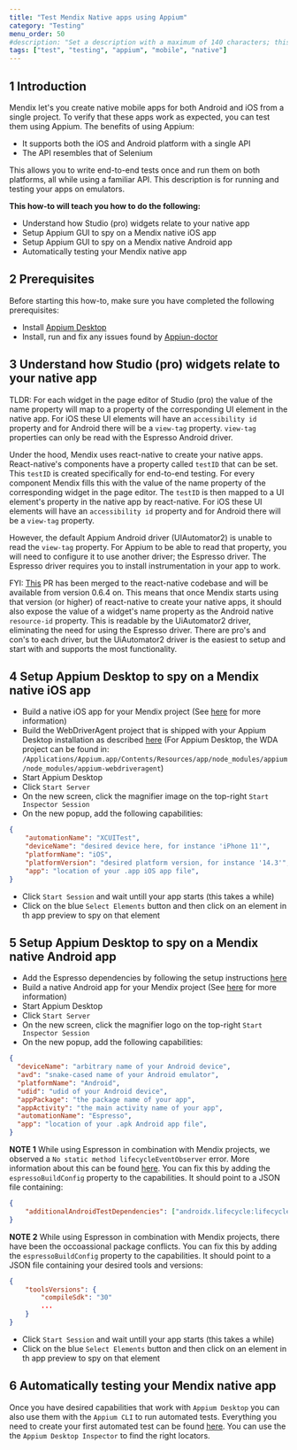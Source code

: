 ```yaml
---
title: "Test Mendix Native apps using Appium"
category: "Testing"
menu_order: 50
#description: "Set a description with a maximum of 140 characters; this should describe what the goal of the document is, and it can be different from the document introduction; this is optional, and it can be removed"
tags: ["test", "testing", "appium", "mobile", "native"]
---
```


## 1 Introduction

Mendix let's you create native mobile apps for both Android and iOS from a single project. To verify that these apps work as expected, you can test them using Appium. The benefits of using Appium:

* It supports both the iOS and Android platform with a single API
* The API resembles that of Selenium

This allows you to write end-to-end tests once and run them on both platforms, all while using a familiar API.
This description is for running and testing your apps on emulators.

**This how-to will teach you how to do the following:**

* Understand how Studio (pro) widgets relate to your native app
* Setup Appium GUI to spy on a Mendix native iOS app
* Setup Appium GUI to spy on a Mendix native Android app
* Automatically testing your Mendix native app

## 2 Prerequisites

Before starting this how-to, make sure you have completed the following prerequisites:

* Install [Appium Desktop](https://github.com/appium/appium-desktop)
* Install, run and fix any issues found by [Appiun-doctor](https://github.com/appium/appium-doctor)

## 3 Understand how Studio (pro) widgets relate to your native app

TLDR: For each widget in the page editor of Studio (pro) the value of the name property will map to a property of the corresponding UI element in the native app. For iOS these UI elements will have an `accessibility id` property and for Android there will be a `view-tag` property. `view-tag` properties can only be read with the Espresso Android driver.

Under the hood, Mendix uses react-native to create your native apps. React-native's components have a property called `testID` that can be set. This `testID` is created specifically for end-to-end testing. For every component Mendix fills this with the value of the name property of the corresponding widget in the page editor. The `testID` is then mapped to a UI element's property in the native app by react-native. For iOS these UI elements will have an `accessibility id` property and for Android there will be a `view-tag` property.

However, the default Appium Android driver (UIAutomator2) is unable to read the `view-tag` property. For Appium to be able to read that property, you will need to configure it to use another driver; the Espresso driver.
The Espresso driver requires you to install instrumentation in your app to work.

FYI: [This](https://github.com/facebook/react-native/pull/29610) PR has been merged to the react-native codebase and will be available from version 0.6.4 on. This means that once Mendix starts using that version (or higher) of react-native to create your native apps, it should also expose the value of a widget's name property as the Android native `resource-id` property. This is readable by the UiAutomator2 driver, eliminating the need for using the Espresso driver. There are pro's and con's to each driver, but the UiAutomator2 driver is the easiest to setup and start with and supports the most functionality.

## 4 Setup Appium Desktop to spy on a Mendix native iOS app

* Build a native iOS app for your Mendix project (See [here](https://docs.mendix.com/howto/mobile/build-native-apps) for more information)
* Build the WebDriverAgent project that is shipped with your Appium Desktop installation as described [here](http://appium.io/docs/en/advanced-concepts/wda-custom-server/) (For Appium Desktop, the WDA project can be found in: `/Applications/Appium.app/Contents/Resources/app/node_modules/appium/node_modules/appium-webdriveragent`)
* Start Appium Desktop
* Click `Start Server`
* On the new screen, click the magnifier image on the top-right `Start Inspector Session`
* On the new popup, add the following capabilities:

```json
{
    "automationName": "XCUITest",
    "deviceName": "desired device here, for instance 'iPhone 11'",
    "platformName": "iOS",
    "platformVersion": "desired platform version, for instance '14.3'",
    "app": "location of your .app iOS app file",
}
```

* Click `Start Session` and wait untill your app starts (this takes a while)
* Click on the blue `Select Elements` button and then click on an element in th app preview to spy on that element

## 5 Setup Appium Desktop to spy on a Mendix native Android app

* Add the Espresso dependencies by following the setup instructions [here](https://developer.android.com/training/testing/espresso/setup)
* Build a native Android app for your Mendix project (See [here](https://docs.mendix.com/howto/mobile/build-native-apps) for more information)
* Start Appium Desktop
* Click `Start Server`
* On the new screen, click the magnifier logo on the top-right `Start Inspector Session`
* On the new popup, add the following capabilities:

```json
{
  "deviceName": "arbitrary name of your Android device",
  "avd": "snake-cased name of your Android emulator",
  "platformName": "Android",
  "udid": "udid of your Android device",
  "appPackage": "the package name of your app",
  "appActivity": "the main activity name of your app",
  "automationName": "Espresso",
  "app": "location of your .apk Android app file",
}
```

**NOTE 1**
While using Espresson in combination with Mendix projects, we observed a `No static method lifecycleEventObserver` error. More information about this can be found [here](https://github.com/appium/appium-espresso-driver/issues/639). You can fix this by adding the `espressoBuildConfig` property to the capabilities. It should point to a JSON file containing:

```json
{
    "additionalAndroidTestDependencies": ["androidx.lifecycle:lifecycle-common:2.2.0"]
}
```

**NOTE 2**
While using Espresson in combination with Mendix projects, there have been the occoassional package conflicts. You can fix this by adding the `espressoBuildConfig` property to the capabilities. It should point to a JSON file containing your desired tools and versions:

```json
{
    "toolsVersions": {
        "compileSdk": "30"
        ...
    }
}
```

* Click `Start Session` and wait untill your app starts (this takes a while)
* Click on the blue `Select Elements` button and then click on an element in th app preview to spy on that element

## 6 Automatically testing your Mendix native app

Once you have desired capabilities that work with `Appium Desktop` you can also use them with the `Appium CLI` to run automated tests. Everything you need to create your first automated test can be found [here](http://appium.io/docs/en/about-appium/getting-started/?lang=en). You can use the the `Appium Desktop Inspector` to find the right locators.
